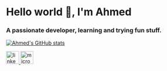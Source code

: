 <h1 align="left">Hello world 👋, I'm Ahmed</h1>
<h3 align="left">A passionate developer, learning and trying fun stuff.</h3>

[![Ahmed's GitHub stats](https://github-readme-stats.vercel.app/api?username=AhmedFr&count_private=true&include_all_commits=true&theme=tokyonight)](https://github.com/AhmedFr)

<div align="left">
  <a href="https://www.linkedin.com/in/ahmed-abouelleil-9817071b7/" target="_blank">
    <img src="https://img.shields.io/static/v1?message=LinkedIn&logo=linkedin&label=&color=0077B5&logoColor=white&labelColor=&style=for-the-badge" height="35" alt="linkedin logo"  />
  </a>
  <a href="mailto:ahmed.abouelleil-sayed@epitech.eu" target="_blank">
    <img src="https://img.shields.io/static/v1?message=Outlook&logo=microsoft-outlook&label=&color=0078D4&logoColor=white&labelColor=&style=for-the-badge" height="35" alt="microsoft-outlook logo"  />
  </a>
</div>


